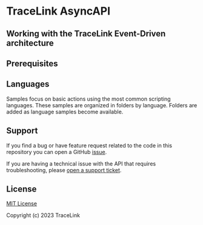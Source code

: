 # TraceLink AsyncAPI  
## Working with the TraceLink Event-Driven architecture  

## Prerequisites  
## Languages  
Samples focus on basic actions using the most common scripting languages. These samples are organized in folders by language. Folders are added as language samples become available.  

## Support  
If you find a bug or have feature request related to the code in this repository you can open a GitHub [issue](https://github.com/tracelink/tracelink-asyncapi/issues).

If you are having a technical issue with the API that requires troubleshooting, please [open a support ticket](https://www.tracelink.com/support).

## License  
[MIT License](https://github.com/tracelink/tracelink-asyncapi/blob/main/LICENSE)

Copyright (c) 2023 TraceLink
